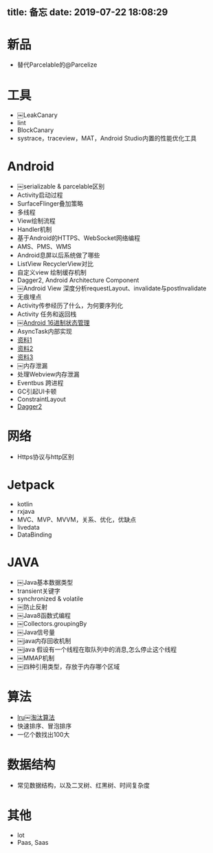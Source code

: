 title: 备忘
date: 2019-07-22 18:08:29
---
# 新品
- 替代Parcelable的@Parcelize


# 工具
- ￼LeakCanary
- lint
- BlockCanary
- systrace，traceview，MAT，Android Studio内置的性能优化工具


# Android
- ￼serializable & parcelable区别
- Activity启动过程
- SurfaceFlinger叠加策略
- 多线程
- View绘制流程
- Handler机制
- 基于Android的HTTPS、WebSocket网络编程
- AMS、PMS、WMS
- Android息屏以后系统做了哪些
- ListView RecyclerView对比
- 自定义view 绘制缓存机制
- Dagger2, Android Architecture Component
- ￼Android View 深度分析requestLayout、invalidate与postInvalidate
- 无痕埋点
- Activity传参经历了什么，为何要序列化
- Activity 任务和返回栈
- [￼Android 16进制状态管理](https://juejin.im/post/5d1a148e6fb9a07ea6488ba3)
- AsyncTask内部实现 
 - [资料1](https://juejin.im/entry/58f9752fda2f60005dadb0e3)
 - [资料2](https://blog.csdn.net/lmj623565791/article/details/37936275)
 - [资料3](https://blog.csdn.net/liuhe688/article/details/6532519)
- ￼内存泄漏
- 处理Webview内存泄漏
- Eventbus 跨进程
- GC引起UI卡顿
- ConstraintLayout
- [Dagger2](https://zhuanlan.zhihu.com/p/24454466)


# 网络
- Https协议与http区别



# Jetpack
- kotlin
- rxjava
- MVC、MVP、MVVM，关系、优化，优缺点
- livedata
- DataBinding

# JAVA
- ￼Java基本数据类型
- transient关键字
- synchronized & volatile
- ￼防止反射
- ￼Java8函数式编程
- ￼Collectors.groupingBy
- ￼Java信号量
- ￼java内存回收机制
- ￼java 假设有一个线程在取队列中的消息,怎么停止这个线程
- ￼MMAP机制
- ￼四种引用类型，存放于内存哪个区域

# 算法
- [lru￼淘汰算法](https://blog.csdn.net/moakun/article/details/80075608)
- 快速排序、冒泡排序
- 一亿个数找出100大

# 数据结构
- 常见数据结构，以及二叉树、红黑树、时间复杂度

# 其他
- lot
- Paas, Saas
